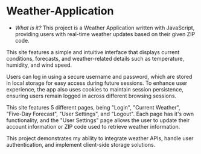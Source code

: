 # Weather-Application
- *What is it?*
This project is a Weather Application written with JavaScript, providing users with real-time weather updates based on their given ZIP code. 

This site features a simple and intuitive interface that displays current conditions, forecasts, and weather-related details such as temperature, humidity, and wind speed. 

Users can log in using a secure username and password, which are stored in local storage for easy access during future sessions. To enhance user experience, the app also uses cookies to maintain session persistence, ensuring users remain logged in across different browsing sessions. 

This site features 5 different pages, being "Login", "Current Weather", "Five-Day Forecast", "User Settings", and "Logout". Each page has it's own functionality, and the "User Settings" page allows the user to update their account information or ZIP code used to retrieve weather information.

This project demonstrates my ability to integrate weather APIs, handle user authentication, and implement client-side storage solutions.

